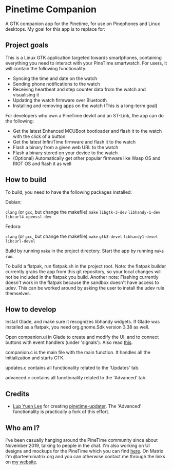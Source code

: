 # Pinetime Companion

A GTK companion app for the Pinetime, for use on Pinephones and Linux desktops. My goal for this app is to replace
 for:

## Project goals

This is a Linux GTK application targeted towards smartphones, containing everything you need to interact with your PineTime smartwatch. For users, it will contain the following functionality:

- Syncing the time and date on the watch
- Sending phone notifications to the watch
- Receiving heartbeat and step counter data from the watch and visualising it
- Updating the watch firmware over Bluetooth
- Installing and removing apps on the watch (This is a long-term goal)

For developers who own a PineTime devkit and an ST-Link, the app can do the following:

- Get the latest Enhanced MCUBoot bootloader and flash it to the watch with the click of a button
- Get the latest InfiniTime firmware and flash it to the watch
- Flash a binary from a given web URL to the watch
- Flash a binary stored on your device to the watch
- (Optional) Automatically get other popular firmware like Wasp OS and RIOT OS and flash it as well

## How to build

To build, you need to have the following packages installed: 

Debian:

`clang` (or `gcc`, but change the makefile)
`make`
`libgtk-3-dev`
`libhandy-1-dev`
`libcurl4-openssl-dev`

Fedora:

`clang` (or `gcc`, but change the makefile)
`make`
`gtk3-devel`
`libhandy1-devel`
`libcurl-devel`

Build by running `make` in the project directory. Start the app by running `make run`.

To build a flatpak, run flatpak.sh in the project root. Note: the flatpak builder currently grabs the app from this git repository, so your local changes will not be included in the flatpak you build. Another note: Flashing currently doesn't work in the flatpak because the sandbox doesn't have access to udev. This can be worked around by asking the user to install the udev rule themselves.

## How to develop

Install Glade, and make sure it recognizes libhandy widgets. If Glade was installed as a flatpak, you need org.gnome.Sdk version 3.38 as well.

Open companion.ui in Glade to create and modify the UI, and to connect buttons with event handlers (under 'signals'). Also read [this](glade-sucks.md).

companion.c is the main file with the main function. It handles all the initialization and starts GTK.

updates.c contains all functionality related to the 'Updates' tab.

advanced.c contains all functionality related to the 'Advanced' tab.

## Credits

- [Lup Yuen Lee](https://lupyuen.github.io/) for creating [pinetime-updater](https://github.com/lupyuen/pinetime-updater). The 'Advanced' functionality is practically a fork of this effort.

## Who am I?

I've been casually hanging around the PineTime community since about November 2019, talking to people in the chat. I'm also working on UI designs and mockups for the PineTime which you can find [here](https://www.gitlab.com/arteeh/pinetimeos). On Matrix I'm @arteeh:matrix.org and you can otherwise contact me through the links on [my website](https://www.arteeh.com/).

